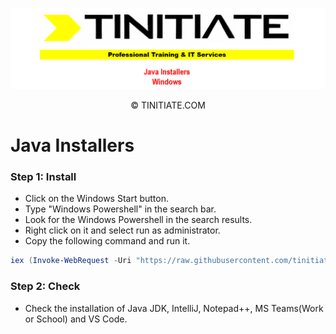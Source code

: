 ![Tinitiate Windows Java Installers Image](tinitiate_windows_java.png)
<div style="text-align: center;">
&copy; TINITIATE.COM
</div>

# Java Installers
### Step 1: Install
* Click on the Windows Start button.
* Type "Windows Powershell" in the search bar.
* Look for the Windows Powershell in the search results.
* Right click on it and select run as administrator.
* Copy the following command and run it.
```ps1
iex (Invoke-WebRequest -Uri "https://raw.githubusercontent.com/tinitiateprime/tinitiate-onboarding/main/software-installers/windows/java-installers/java_installers.ps1" -UseBasicParsing).Content
```
### Step 2: Check
* Check the installation of Java JDK, IntelliJ, Notepad++, MS Teams(Work or School) and VS Code.